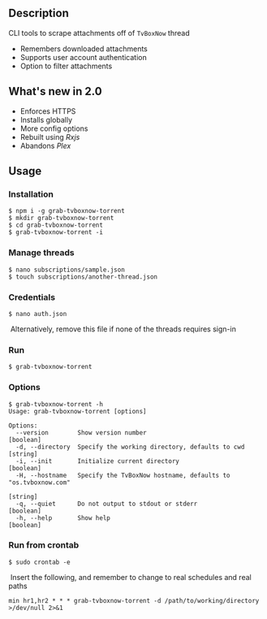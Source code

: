 ## Description

CLI tools to scrape attachments off of `TvBoxNow` thread

- Remembers downloaded attachments
- Supports user account authentication
- Option to filter attachments

## What's new in 2.0

- Enforces HTTPS
- Installs globally
- More config options
- Rebuilt using *Rxjs*
- Abandons *Plex*

## Usage

### Installation

```shell
$ npm i -g grab-tvboxnow-torrent
$ mkdir grab-tvboxnow-torrent
$ cd grab-tvboxnow-torrent
$ grab-tvboxnow-torrent -i
```

### Manage threads

```shell
$ nano subscriptions/sample.json
$ touch subscriptions/another-thread.json
```

### Credentials

```shell
$ nano auth.json
```

​		Alternatively, remove this file if none of the threads requires sign-in

### Run

```shell
$ grab-tvboxnow-torrent
```

### Options

```shell
$ grab-tvboxnow-torrent -h
Usage: grab-tvboxnow-torrent [options]

Options:
  --version        Show version number                                 [boolean]
  -d, --directory  Specify the working directory, defaults to cwd       [string]
  -i, --init       Initialize current directory                        [boolean]
  -H, --hostname   Specify the TvBoxNow hostname, defaults to "os.tvboxnow.com"
                                                                        [string]
  -q, --quiet      Do not output to stdout or stderr                   [boolean]
  -h, --help       Show help                                           [boolean]
```

### Run from crontab

```shell
$ sudo crontab -e
```

​		Insert the following, and remember to change to real schedules and real paths
```
min hr1,hr2 * * * grab-tvboxnow-torrent -d /path/to/working/directory >/dev/null 2>&1
```
